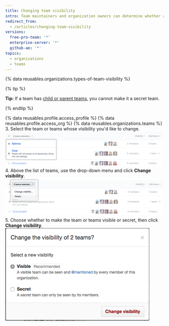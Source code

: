 ```yaml
---
title: Changing team visibility
intro: Team maintainers and organization owners can determine whether a team is *visible* or *secret*.
redirect_from:
  - /articles/changing-team-visibility
versions:
  free-pro-team: '*'
  enterprise-server: '*'
  github-ae: '*'
topics:
  - organizations
  - teams
---
```


{% data reusables.organizations.types-of-team-visibility %}

{% tip %}

**Tip:** If a team has [child or parent teams](/articles/about-teams), you cannot make it a secret team.

{% endtip %}

{% data reusables.profile.access_profile %}
{% data reusables.profile.access_org %}
{% data reusables.organizations.teams %}
3. Select the team or teams whose visibility you'd like to change.
  ![List of teams with two teams selected](/assets/images/help/teams/list-of-teams-selected.png)
4. Above the list of teams, use the drop-down menu and click **Change visibility**.
  ![Drop-down menu with option to change team visibility](/assets/images/help/teams/team-bulk-management-options.png)
5. Choose whether to make the team or teams visible or secret, then click **Change visibility**.
  ![Radio buttons for making a team visible or secret and Change visibility button](/assets/images/help/teams/select-and-confirm-new-visibility.png)
